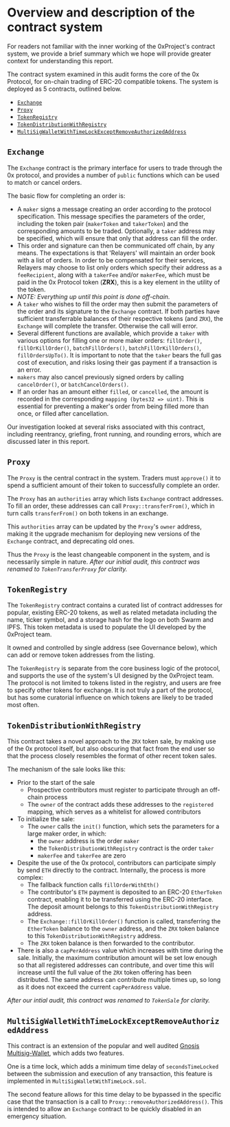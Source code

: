 # Overview and description of the contract system

For readers not familiar with the inner working of the 0xProject's contract system, we provide a brief summary which we hope will provide greater context for understanding this report.

The contract system examined in this audit forms the core of the 0x Protocol, for on-chain trading of ERC-20 compatible tokens. The system is deployed as 5 contracts, outlined below.

<!-- TOC depthFrom:2 depthTo:6 withLinks:1 updateOnSave:1 orderedList:0 -->

- [`Exchange`](#exchange)
- [`Proxy`](#proxy)
- [`TokenRegistry`](#tokenregistry)
- [`TokenDistributionWithRegistry`](#tokendistributionwithregistry)
- [`MultiSigWalletWithTimeLockExceptRemoveAuthorizedAddress`](#multisigwalletwithtimelockexceptremoveauthorizedaddress)

<!-- /TOC -->


## `Exchange`

The `Exchange` contract is the primary interface for users to trade through the 0x protocol, and provides a number of `public` functions which can be used to match or cancel orders.

The basic flow for completing an order is:

* A `maker` signs a message creating an order according to the protocol specification. This message specifies the parameters of the order, including the token pair (`makerToken` and `takerToken`) and the corresponding amounts to be traded.   Optionally, a `taker` address may be specified, which will ensure that only that address can fill the order.
* This order and signature can then be communicated off chain, by any means. The expectations is that 'Relayers' will maintain an order book with a list of orders. In order to be compensated for their services, Relayers may choose to list only orders which specify their address as a `feeRecipient`, along with a `takerFee` and/or `makerFee`, which must be paid in the 0x Protocol token (**ZRX**), this is a key element in the utility of the token.
* _NOTE: Everything up until this point is done off-chain._
* A `taker` who wishes to fill the order may then submit the parameters of the order and its signature to the `Exchange` contract. If both parties have sufficient transferrable balances of their respective tokens (and `ZRX`), the `Exchange` will complete the transfer. Otherwise the call will error.
* Several different functions are available, which provide a `taker` with various options for filling one or more maker orders: `fillOrder()`, `fillOrKillOrder()`, `batchFillOrders()`, `batchFillOrKillOrders()`, `fillOrdersUpTo()`. It is important to note that the `taker` bears the full gas cost of execution, and risks losing their gas payment if a transaction is an error.
* `makers` may also cancel previously signed orders by calling `cancelOrder()`, or `batchCancelOrders()`.
* If an order has an amount either `filled`, or `cancelled`, the amount is recorded in the corresponding `mapping (bytes32 => uint)`. This is essential for preventing a maker's order from being filled more than once, or filled after cancellation.

Our investigation looked at several risks associated with this contract, including reentrancy, griefing, front running, and rounding errors, which are discussed later in this report.

## `Proxy`

The `Proxy` is the central contract in the system. Traders must `approve()` it to spend a sufficient amount of their token to successfully complete an order.

The `Proxy` has an `authorities` array which lists `Exchange` contract addresses. To fill an order, these addresses can call `Proxy::transferFrom()`, which in turn calls `transferFrom()` on both tokens in an exchange.

This `authorities` array can be updated by the `Proxy`'s `owner` address, making it the upgrade mechanism for deploying new versions of the `Exchange` contract, and deprecating old ones.

Thus the `Proxy` is the least changeable component in the system, and is necessarily simple in nature. _After our initial audit, this contract was renamed to `TokenTransferProxy` for clarity._

## `TokenRegistry`

The `TokenRegistry` contract contains a curated list of contract addresses for popular, existing ERC-20 tokens, as well as related metadata including the name, ticker symbol, and a storage hash for the logo on both Swarm and IPFS. This token metadata is used to populate the UI developed by the 0xProject team.

It owned and controlled by single address (see Governance below), which can add or remove token addresses from the listing.

The `TokenRegistry` is separate from the core business logic of the protocol, and supports the use of the system's UI designed by the 0xProject team.  The protocol is not limited to tokens listed in the registry, and users are free to specify other tokens for exchange. It is not truly a part of the protocol, but has some curatorial influence on which tokens are likely to be traded most often.

## `TokenDistributionWithRegistry`

This contract takes a novel approach to the `ZRX` token sale, by making use of the 0x protocol itself, but also obscuring that fact from the end user so that the process closely resembles the format of other recent token sales.

The mechanism of the sale looks like this:

* Prior to the start of the sale
  * Prospective contributors must register to participate through an off-chain process
  * The `owner` of the contract adds these addresses to the `registered` mapping, which serves as a whitelist for allowed contributors
* To initialize the sale:
  * The `owner` calls the `init()` function, which sets the parameters for a large maker order, in which:
    * the `owner` address is the order `maker`
    * the `TokenDistributionWithRegistry` contract is the order `taker`
    * `makerFee` and `takerFee` are zero
* Despite the use of the 0x protocol, contributors can participate simply by send `ETH` directly to the contract. Internally, the process is more complex:
  * The fallback function calls `fillOrderWithEth()`
  * The contributor's `ETH` payment is deposited to an ERC-20 `EtherToken` contract, enabling it to be transferred using the ERC-20 interface. The deposit amount belongs to this `TokenDistributionWithRegistry` address.
  * The `Exchange::fillOrKillOrder()` function is called, transferring the `EtherToken` balance to the `owner` address, and the `ZRX` token balance to this `TokenDistributionWithRegistry` address.
  * The `ZRX` token balance is then forwarded to the contributor.
* There is also a `capPerAddress` value which increases with time during the sale. Initially, the maximum contribution amount will be set low enough so that all registered addresses can contribute, and over time this will increase until the full value of the `ZRX` token offering has been distributed. The same address can contribute multiple times up, so long as it does not exceed the current `capPerAddress` value.


_After our intial audit, this contract was renamed to `TokenSale` for clarity._

## `MultiSigWalletWithTimeLockExceptRemoveAuthorizedAddress`

This contract is an extension of the popular and well audited [Gnosis Multisig-Wallet](https://github.com/0xProject/contracts/commit/e51d4dcb4c8e0d93815e9d2a5c511d60ce017870), which adds two features.

One is a time lock, which adds a minimum time delay of `secondsTimeLocked` between the submission and execution of any transaction, this feature is implemented in `MultiSigWalletWithTimeLock.sol`.

The second feature allows for this time delay to be bypassed in the specific case that the transaction is a call to `Proxy::removeAuthorizedAddress()`. This is intended to allow an `Exchange` contract to be quickly disabled in an emergency situation.
